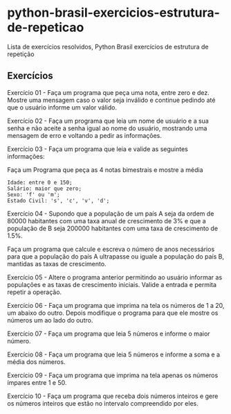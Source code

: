 


# python-brasil-exercicios-estrutura-de-repeticao
Lista de exercícios resolvidos, Python Brasil exercícios de estrutura de repetição

## Exercícios

Exercício 01 - Faça um programa que peça uma nota, entre zero e dez. Mostre uma mensagem caso o valor seja inválido e continue pedindo até que o usuário informe um valor válido.

Exercício 02 - Faça um programa que leia um nome de usuário e a sua senha e não aceite a senha igual ao nome do usuário, mostrando uma mensagem de erro e voltando a pedir as informações.

Exercício 03 - Faça um programa que leia e valide as seguintes informações:

Faça um Programa que peça as 4 notas bimestrais e mostre a média
```bashNome: maior que 3 caracteres;
Idade: entre 0 e 150;
Salário: maior que zero;
Sexo: 'f' ou 'm';
Estado Civil: 's', 'c', 'v', 'd';
```

Exercício 04 - Supondo que a população de um país A seja da ordem de 80000 habitantes com uma taxa anual de crescimento de 3% e que a população de B seja 200000 habitantes com uma taxa de crescimento de 1.5%. 

Faça um programa que calcule e escreva o número de anos necessários para que a população do país A ultrapasse ou iguale a população do país B, mantidas as taxas de crescimento.

Exercício 05 - Altere o programa anterior permitindo ao usuário informar as populações e as taxas de crescimento iniciais. Valide a entrada e permita repetir a operação.

Exercício 06 - Faça um programa que imprima na tela os números de 1 a 20, um abaixo do outro. Depois modifique o programa para que ele mostre os números um ao lado do outro.

Exercício 07 - Faça um programa que leia 5 números e informe o maior número.

Exercício 08 - Faça um programa que leia 5 números e informe a soma e a média dos números.

Exercício 09 - Faça um programa que imprima na tela apenas os números ímpares entre 1 e 50.

Exercício 10 - Faça um programa que receba dois números inteiros e gere os números inteiros que estão no intervalo compreendido por eles.
